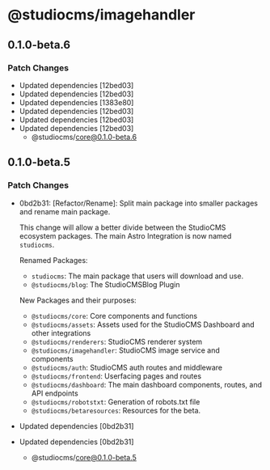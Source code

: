 # @studiocms/imagehandler

## 0.1.0-beta.6

### Patch Changes

- Updated dependencies [12bed03]
- Updated dependencies [12bed03]
- Updated dependencies [1383e80]
- Updated dependencies [12bed03]
- Updated dependencies [12bed03]
- Updated dependencies [12bed03]
  - @studiocms/core@0.1.0-beta.6

## 0.1.0-beta.5

### Patch Changes

- 0bd2b31: [Refactor/Rename]: Split main package into smaller packages and rename main package.

  This change will allow a better divide between the StudioCMS ecosystem packages. The main Astro Integration is now named `studiocms`.

  Renamed Packages:

  - `studiocms`: The main package that users will download and use.
  - `@studiocms/blog`: The StudioCMSBlog Plugin

  New Packages and their purposes:

  - `@studiocms/core`: Core components and functions
  - `@studiocms/assets`: Assets used for the StudioCMS Dashboard and other integrations
  - `@studiocms/renderers`: StudioCMS renderer system
  - `@studiocms/imagehandler`: StudioCMS image service and components
  - `@studiocms/auth`: StudioCMS auth routes and middleware
  - `@studiocms/frontend`: Userfacing pages and routes
  - `@studiocms/dashboard`: The main dashboard components, routes, and API endpoints
  - `@studiocms/robotstxt`: Generation of robots.txt file
  - `@studiocms/betaresources`: Resources for the beta.

- Updated dependencies [0bd2b31]
- Updated dependencies [0bd2b31]
  - @studiocms/core@0.1.0-beta.5
